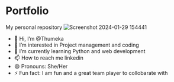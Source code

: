 # Portfolio
My personal repository
![Screenshot 2024-01-29 154441](https://github.com/Thumeka/Thumeka/assets/128834708/b05823c6-4dd1-4a08-87d9-c35b3be25144)

- 👋 Hi, I’m @Thumeka
- 👀 I’m interested in Project management and coding
- 🌱 I’m currently learning Python and web development
- 📫 How to reach me linkedin
- 😄 Pronouns: She/Her
- ⚡ Fun fact: I am fun and a great team player to collobarate with
